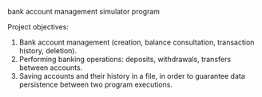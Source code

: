 bank account management simulator program

Project objectives:

1. Bank account management (creation, balance consultation, transaction history, deletion).
2. Performing banking operations: deposits, withdrawals, transfers between accounts.
3. Saving accounts and their history in a file, in order to guarantee data persistence between two program executions.
